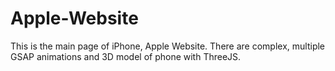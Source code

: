 # Apple-Website
This is the main page of iPhone, Apple Website. There are complex, multiple GSAP animations and 3D model of phone with ThreeJS.

